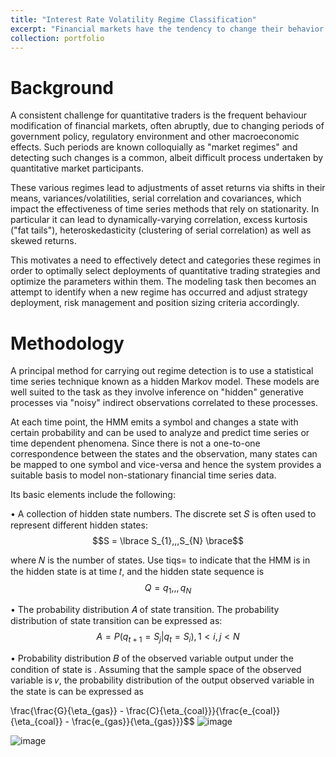 ```yaml
---
title: "Interest Rate Volatility Regime Classification"
excerpt: "Financial markets have the tendency to change their behavior over time, which can create regimes or periods of fairly persistent market conditions.Modeling various market regimes can enable macroeconomically aware investment decision-making and better management of tail risks.In this project, We use the Markov Switching Dynamic Regression model to quantitatively describes the dynamic behavior of interest rate volatility with different maturity in the presence of structural breaks or regime changes.The results proved the MS-DR model to be useful, to evaluate the characteristics of volatility regimes across the yield curve."
collection: portfolio
---
```

Background
============
A consistent challenge for quantitative traders is the frequent behaviour modification of financial markets, often abruptly, due to changing periods of government policy, regulatory environment and other macroeconomic effects. Such periods are known colloquially as "market regimes" and detecting such changes is a common, albeit difficult process undertaken by quantitative market participants.

These various regimes lead to adjustments of asset returns via shifts in their means, variances/volatilities, serial correlation and covariances, which impact the effectiveness of time series methods that rely on stationarity. In particular it can lead to dynamically-varying correlation, excess kurtosis ("fat tails"), heteroskedasticity (clustering of serial correlation) as well as skewed returns.

This motivates a need to effectively detect and categories these regimes in order to optimally select deployments of quantitative trading strategies and optimize the parameters within them. The modeling task then becomes an attempt to identify when a new regime has occurred and adjust strategy deployment, risk management and position sizing criteria accordingly.


Methodology
============

A principal method for carrying out regime detection is to use a statistical time series technique known as a hidden Markov model. These models are well suited to the task as they involve inference on "hidden" generative processes via "noisy" indirect observations correlated to these processes. 

At each time point, the HMM emits a symbol and changes a state with certain probability and can be used to analyze and predict time series or time dependent phenomena. Since there is not a one-to-one correspondence between the states and the observation, many states can be mapped to one symbol and vice-versa and hence the system provides a suitable basis to model non-stationary financial time series data.

Its basic elements include the following:

• A collection of hidden state numbers. The discrete set 𝑆 is often used to represent different hidden states:
$$S = \lbrace S_{1},,,S_{N} \brace$$

where 𝑁 is the number of states. Use tiqs= to indicate that the HMM is in the hidden
state is at time 𝑡, and the hidden state sequence is
$${Q} = {q_{1},,,q_{N}}$$

• The probability distribution 𝐴 of state transition. The probability distribution
of state transition can be expressed as:
$$A = {P(q_{t+1}=S_{j}|q_{t}=S_{i}),1<i,j<N}$$


• Probability distribution 𝐵 of the observed variable output under the condition of
state is . Assuming that the sample space of the observed variable is 𝑣, the probability
distribution of the output observed variable in the state is can be expressed as



\frac{\frac{G}{\eta_{gas}} - \frac{C}{\eta_{coal}}}{\frac{e_{coal}}{\eta_{coal}} - \frac{e_{gas}}{\eta_{gas}}}$$
![image](https://user-images.githubusercontent.com/36789660/222979462-a324a71f-8ffe-4f69-a81d-93299cf68d9b.png)


![image](https://user-images.githubusercontent.com/36789660/222973570-7ea58353-cea9-4b44-96c4-3fbf334d5e61.png)


